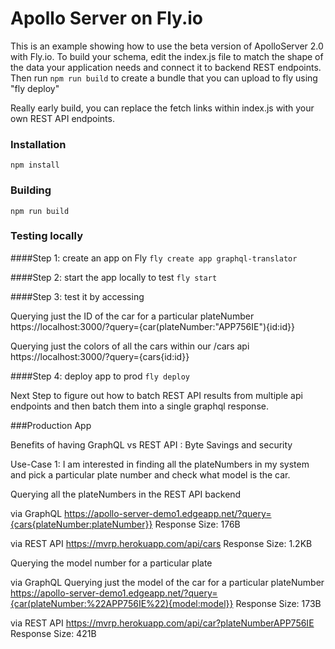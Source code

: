 # Apollo Server on Fly.io 

This is an example showing how to use the beta version of ApolloServer 2.0 with Fly.io. To build your schema, edit the index.js file to match the shape of the data your application needs and connect it to backend REST endpoints. Then run `npm run build` to create a bundle that you can upload to fly using "fly deploy"

Really early build, you can replace the fetch links within index.js with your own REST API endpoints. 

### Installation

`npm install`

### Building

`npm run build`

### Testing locally 

####Step 1: create an app on Fly
`fly create app graphql-translator`

####Step 2: start the app locally to test 
`fly start`

####Step 3: test it by accessing 

Querying just the ID of the car for a particular plateNumber
https://localhost:3000/?query={car(plateNumber:"APP756IE"){id:id}}

Querying just the colors of all the cars within our /cars api
https://localhost:3000/?query={cars{id:id}}

####Step 4: deploy app to prod
`fly deploy`

Next Step to figure out how to batch REST API results from multiple api endpoints and then batch them into a single graphql response.

###Production App

Benefits of having GraphQL vs REST API : Byte Savings and security

Use-Case 1: I am interested in finding all the plateNumbers in my system and pick a particular plate number and check what model is the car.

Querying all the plateNumbers in the REST API backend 

via GraphQL
https://apollo-server-demo1.edgeapp.net/?query={cars{plateNumber:plateNumber}} 
Response Size: 176B

via REST API 
https://mvrp.herokuapp.com/api/cars
Response Size: 1.2KB

Querying the model number for a particular plate

via GraphQL
Querying just the model of the car for a particular plateNumber
https://apollo-server-demo1.edgeapp.net/?query={car(plateNumber:%22APP756IE%22){model:model}}
Response Size: 173B

via REST API 
https://mvrp.herokuapp.com/api/car?plateNumberAPP756IE
Response Size: 421B

